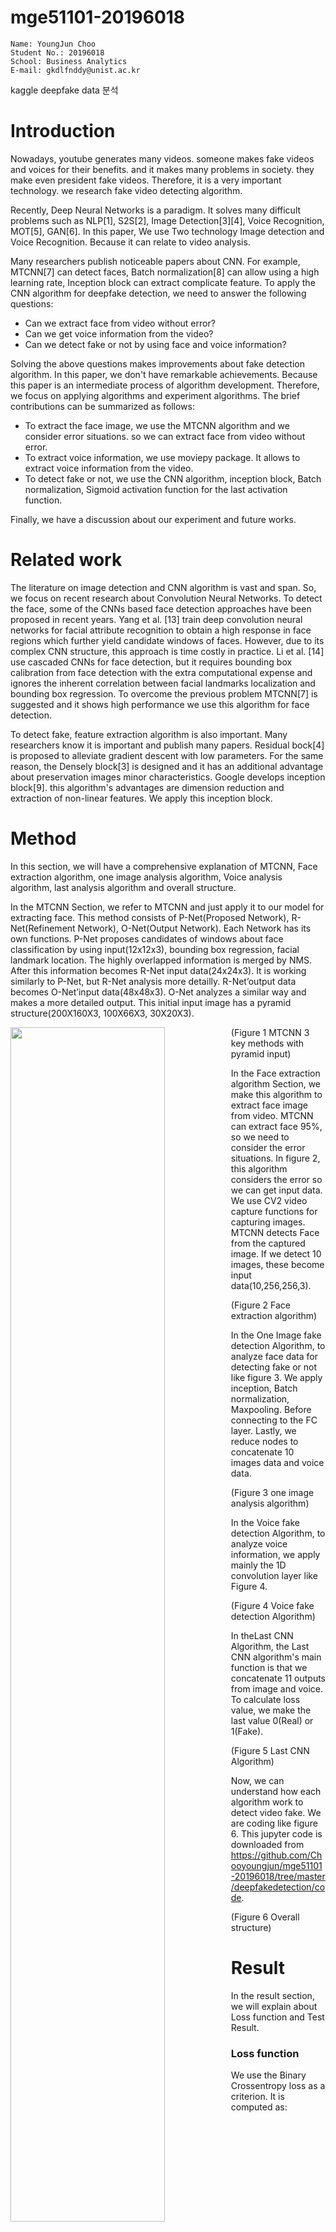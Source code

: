 # mge51101-20196018

```
Name: YoungJun Choo  
Student No.: 20196018  
School: Business Analytics  
E-mail: gkdlfnddy@unist.ac.kr  

```

kaggle deepfake data 분석

# Introduction
Nowadays, youtube generates many videos. someone makes fake videos and voices for their benefits. and it makes many problems in society. they make even president fake videos. Therefore, it is a very important technology. we research fake video detecting algorithm.

Recently, Deep Neural Networks is a paradigm. It solves many difficult problems such as NLP[1], S2S[2], Image Detection[3][4], Voice Recognition, MOT[5], GAN[6]. In this paper, We use Two technology Image detection and Voice Recognition. Because it can relate to video analysis.

Many researchers publish noticeable papers about CNN. For example, MTCNN[7] can detect faces, Batch normalization[8] can allow using a high learning rate, Inception block can extract complicate feature. To apply the CNN algorithm for deepfake detection, we need to answer the following questions:

- Can we extract face from video without error?
- Can we get voice information from the video?
- Can we detect fake or not by using face and voice information?

Solving the above questions makes improvements about fake detection algorithm. In this paper, we don't have remarkable achievements. Because this paper is an intermediate process of algorithm development. Therefore, we focus on applying algorithms and experiment algorithms. The brief contributions can be summarized as follows:

- To extract the face image, we use the MTCNN algorithm and we consider error situations. so we can extract face from video without error.
- To extract voice information, we use moviepy package. It allows to extract voice information from the video.
- To detect fake or not, we use the CNN algorithm, inception block, Batch normalization, Sigmoid activation function for the last activation function.

Finally, we have a discussion about our experiment and future works.

# Related work

The literature on image detection and CNN algorithm is vast and span. So, we focus on recent research about Convolution Neural Networks. To detect the face,  some of the CNNs based face detection approaches have been proposed in recent years. Yang et al. [13] train deep convolution neural networks for facial attribute recognition to obtain a high response in face regions which further yield candidate windows of faces. However, due to its complex CNN structure, this approach is time costly in practice. Li et al. [14] use cascaded CNNs for face detection, but it requires bounding box calibration from face detection with the extra computational expense and ignores the inherent correlation between facial landmarks localization and bounding box regression. To overcome the previous problem MTCNN[7] is suggested and it shows high performance we use this algorithm for face detection.

To detect fake, feature extraction algorithm is also important. Many researchers know it is important and publish many papers. Residual bock[4] is proposed to alleviate gradient descent with low parameters. For the same reason, the Densely block[3] is designed and it has an additional advantage about preservation images minor characteristics. Google develops inception block[9]. this algorithm's advantages are dimension reduction and extraction of non-linear features. We apply this inception block. 

# Method

 In this section, we will have a comprehensive explanation of MTCNN, Face extraction algorithm, one image analysis algorithm, Voice analysis algorithm, last analysis algorithm and overall structure.

In the MTCNN Section, we refer to MTCNN and just apply it to our model for extracting face. This method consists of P-Net(Proposed Network), R-Net(Refinement Network), O-Net(Output Network). Each Network has its own functions. P-Net proposes candidates of windows about face classification by using input(12x12x3), bounding box regression, facial landmark location. The highly overlapped information is merged by NMS. After this information becomes R-Net input data(24x24x3). It is working similarly to P-Net, but R-Net analysis more detailly. R-Net’output data becomes O-Net’input data(48x48x3). O-Net analyzes a similar way and makes a more detailed output. This initial input image has a pyramid structure(200X160X3, 100X66X3, 30X20X3).

<img src="./image/extractingmethod.png" width="70%" height="70%" style="float:left">

(Figure 1 MTCNN 3 key methods with pyramid input)

In the Face extraction algorithm Section, we make this algorithm to extract face image from video. MTCNN can extract face 95%, so we need to consider the error situations. In figure 2, this algorithm considers the error so we can get input data. We use CV2 video capture functions for capturing images. MTCNN detects Face from the captured image. If we detect 10 images, these become input data(10,256,256,3).

<img src="./image/Faceextractiondetail.png" width="50%" height="50%" style="float:left">

(Figure 2 Face extraction algorithm)

In the One Image fake detection Algorithm, to analyze face data for detecting fake or not like figure 3. We apply inception, Batch normalization, Maxpooling. Before connecting to the FC layer. Lastly, we reduce nodes to concatenate 10 images data and voice data.

<img src="./image/oneimageAlgorithm.png" width="50%" height="50%" style="float:left">

(Figure 3 one image analysis algorithm)

In the Voice fake detection Algorithm, to analyze voice information, we apply mainly the 1D convolution layer like Figure 4. 

<img src="./image/VoiceCNNalgorithm.png" width="50%" height="50%" style="float:left">

(Figure 4 Voice fake detection Algorithm)

In theLast CNN Algorithm, the Last CNN algorithm's main function is that we concatenate 11 outputs from image and voice. To calculate loss value, we make the last value 0(Real) or 1(Fake).

<img src="./image/lastCNNalgorithm.png" width="50%" height="50%" style="float:left">

(Figure 5 Last CNN Algorithm)

Now, we can understand how each algorithm work to detect video fake. We are coding like figure 6. This jupyter code is downloaded from https://github.com/Chooyoungjun/mge51101-20196018/tree/master/deepfakedetection/code.

<img src="./image/Video분석전체구조.png" width="80%" height="80%" style="float:left">

(Figure 6 Overall structure)

# Result
In the result section, we will explain about Loss function and Test Result. 
### Loss function
We use the Binary Crossentropy loss as a criterion. It is computed as:

![equation](https://latex.codecogs.com/gif.latex?-%5Cfrac%7B1%7D%7BN%7D%5Csum_%7Bi%3D1%7D%5EN%20%5By_i%20%5Clog%28%5Chat%7By%7D_i%29&plus;%281-y_i%29%20%5Clog%281-%5Chat%7By%7D_i%29%5D)

This loss function can calculate large value when the prediction is wrong. For example, the ground truth is 0 and the prediction value is 0.9. The loss is 1. If the prediction value is 0.99, the loss is 2. If the prediction value is 0.1, the loss is 0.0457. Likewise, this loss function can calculate the exact loss value for training. That is why we choose this loss function.
### Test Result
In this project, the loss function is criterion and metrics. This information can check the [Kaggle evaluation]( https://www.kaggle.com/c/deepfake-detection-challenge/overview/evaluation, "kaggle link"). 
In my cases, the loss value is 0.6974. it isn’t a good performance. We will discuss results and future works in the conclusion section.
|epoch|learning rate|
|------|---|
|280|0.00001|

Train loss & validation loss
<img src="./image/trainloss.png" width="50%" height="50%" style="float:left">


# Conclusion

Our final result 0.6974 is lower than 0.19207. Because our results are too low, we analyze the cause. We find two reasons. The first reason is that we use Batch Normalization. The second reason is that we need to apply a reasonable algorithm to detect fake videos. Batch Normalization properly works in enough batch size, but we use too big size image and deep algorithm to use large batch size. We just apply the inception block. It isn’t enough to detect fake videos.
Our future research is that we will apply proper normalization and more advanced algorithms. Batch Normalization is replaced by Group Normalization[10]. Group Normalization doesn’t relate to Batch size. We can predict that Group normalization allows us to use a large learning rate and alleviate gradient vanishing. We will try to apply attention[11], residual mechanism, gating mechanism[12], densely block, and lastly my research algorithm. We refer BAM to apply attention. Attention can highlight important positions to detect fake. 2D convolution gating block function is the same as Attention. My algorithm is writing now in this year. I will publish this algorithm. My algorithm is for 1D convolution. So I have the plan to make my algorithm to 2D convolution. After all tests, we will ensemble all algorithms.

Below Example snapshot is my papers part of time series attention function like this example I will apply algorithm to detect fake.
<img src="./image/mypaperAttentionpart.png" width="70%" height="70%" style="float:left">
<img src="./image/mypaperAttentionpart2.png" width="70%" height="70%" style="float:left">

# Reference
[1]	W. Yin, K. Kann, M. Yu, and H. Schütze, “Comparative Study of CNN and RNN for Natural Language Processing,” Feb. 2017, Accessed: May 25, 2020. [Online]. Available: http://arxiv.org/abs/1702.01923.

[2]	I. Sutskever Google, O. Vinyals Google, and Q. V Le Google, “Sequence to Sequence Learning with Neural Networks.” Accessed: May 25, 2020. [Online]. Available: http://papers.nips.cc/paper/5346-sequence-to-sequence-learning-with-neural-.

[3]	G. Huang, Z. Liu, L. Van Der Maaten, and K. Q. Weinberger, “Densely Connected Convolutional Networks,” 2017. Accessed: Apr. 01, 2020. [Online]. Available: https://github.com/liuzhuang13/DenseNet.

[4]	K. He, X. Zhang, S. Ren, and J. Sun, “Deep Residual Learning for Image Recognition,” 2016. Accessed: Apr. 01, 2020. [Online]. Available: http://image-net.org/challenges/LSVRC/2015/.

[5]	Y. Xu, A. Osep, Y. Ban, R. Horaud, L. Leal-Taixe, and X. Alameda-Pineda, “How To Train Your Deep Multi-Object Tracker,” Jun. 2019, Accessed: Jun. 07, 2020. [Online]. Available: http://arxiv.org/abs/1906.06618.

[6]	C. Ledig et al., “Photo-Realistic Single Image Super-Resolution Using a Generative Adversarial Network,” 2017.

[7]	K. Zhang, Z. Zhang, Z. Li, and Y. Qiao, “Joint Face Detection and Alignment using Multi-task Cascaded Convolutional Networks,” IEEE Signal Process. Lett., vol. 23, no. 10, pp. 1499–1503, Apr. 2016, doi: 10.1109/LSP.2016.2603342.

[8]	S. Ioffe and C. Szegedy, “Batch normalization: Accelerating deep network training by reducing internal covariate shift,” in 32nd International Conference on Machine Learning, ICML 2015, 2015, vol. 1, pp. 448–456.

[9]	C. Szegedy, S. Ioffe, V. Vanhoucke, A. A.-T. A. conference on, and  undefined 2017, “Inception-v4, inception-resnet and the impact of residual connections on learning,” aaai.org, Accessed: Jun. 07, 2020. [Online]. Available: https://www.aaai.org/ocs/index.php/AAAI/AAAI17/paper/viewPaper/14806.

[10]	Y. Wu and K. He, “Group Normalization,” 2018.

[11]	J. Park, S. Woo, J.-Y. Lee, and I. S. Kweon, “BAM: Bottleneck Attention Module,” Br. Mach. Vis. Conf. 2018, BMVC 2018, Jul. 2018, Accessed: May 25, 2020. [Online]. Available: http://arxiv.org/abs/1807.06514.

[12]	J. Gehring, M. Auli, D. Grangier, D. Yarats, and Y. N. Dauphin, “Convolutional Sequence to Sequence Learning,” 2017. Accessed: Apr. 01, 2020. [Online]. Available: https://dl.acm.org/citation.cfm?id=3305510.

[13] S. Yang, P. Luo, C. C. Loy, and X. Tang, “From facial parts responses to
face detection: A deep learning approach,” in IEEE International Conference on Computer Vision, 2015, pp. 3676-3684.

[14] H. Li, Z. Lin, X. Shen, J. Brandt, and G. Hua, “A convolutional neural
network cascade for face detection,” in IEEE Conference on Computer
Vision and Pattern Recognition, 2015, pp. 5325-5334.


